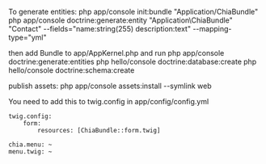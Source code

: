 To generate entities:
php app/console init:bundle "Application/ChiaBundle"
php app/console doctrine:generate:entity "Application\ChiaBundle" "Contact" --fields="name:string(255) description:text" --mapping-type="yml"


then add Bundle to app/AppKernel.php and run
php app/console doctrine:generate:entities
php hello/console doctrine:database:create
php hello/console doctrine:schema:create


publish assets:
php app/console assets:install --symlink web


You need to add this to twig.config in app/config/config.yml

    twig.config:
        form:
            resources: [ChiaBundle::form.twig]

    chia.menu: ~
    menu.twig: ~
